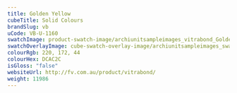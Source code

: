 ```yaml
---
title: Golden Yellow
cubeTitle: Solid Colours
brandSlug: vb
uCode: VB-U-1160
swatchImage: product-swatch-image/archiunitsampleimages_vitrabond_Golden_Yellow.jpg
swatchOverlayImage: cube-swatch-overlay-image/archiunitsampleimages_swatch-overlay_vitrabond.png
colourRgb: 220, 172, 44
colourHex: DCAC2C
isGloss: "false"
websiteUrl: http://fv.com.au/product/vitrabond/
weight: 11986
---
```

